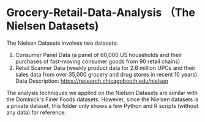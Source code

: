 # Grocery-Retail-Data-Analysis （The Nielsen Datasets)

The Nielsen Datasets involves two datasets:     
1) Consumer Panel Data (a panel of 60,000 US households and their purchases of fast-moving consumer goods from 90 retail chains)      
2) Retail Scanner Data (weekly product data for 2.6 million UPCs and their sales data from over 35,000 grocery and drug stores in recent 10 years).      
Data Description: https://research.chicagobooth.edu/nielsen

The analysis techniques we applied on the Nielsen Datasets are similar with the Dominick's Finer Foods datasets. However, since the Nielsen datasets is a private dataset, this folder only shows a few Python and R scripts (without any data) for reference.
